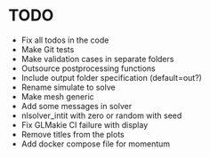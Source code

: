 # TODO

- Fix all todos in the code
- Make Git tests
- Make validation cases in separate folders
- Outsource postprocessing functions
- Include output folder specification (default=out?)
- Rename simulate to solve
- Make mesh generic
- Add some messages in solver
- nlsolver_intit with zero or random with seed
- Fix GLMakie CI failure with display
- Remove titles from the plots
- Add docker compose file for momentum
